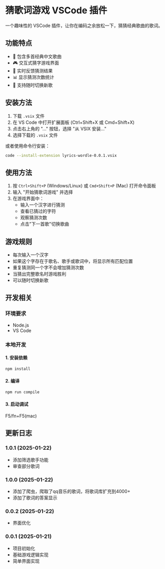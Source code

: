 # 猜歌词游戏 VSCode 插件

一个趣味性的 VSCode 插件，让你在编码之余放松一下，猜猜经典歌曲的歌词。

## 功能特点

- 🎵 包含多首经典中文歌曲
- 🎮 交互式猜字游戏界面
- 🎯 实时反馈猜测结果
- 📊 显示猜测次数统计
- 🔄 支持随时切换新歌

## 安装方法

1. 下载 `.vsix` 文件
2. 在 VS Code 中打开扩展面板 (Ctrl+Shift+X 或 Cmd+Shift+X)
3. 点击右上角的 "..." 按钮，选择 "从 VSIX 安装..."
4. 选择下载的 `.vsix` 文件

或者使用命令行安装：

```bash
code --install-extension lyrics-wordle-0.0.1.vsix
```


## 使用方法

1. 按 `Ctrl+Shift+P` (Windows/Linux) 或 `Cmd+Shift+P` (Mac) 打开命令面板
2. 输入 "开始猜歌词游戏" 并选择
3. 在游戏界面中：
   - 输入一个汉字进行猜测
   - 查看已猜过的字符
   - 观察猜测次数
   - 点击"下一首歌"切换歌曲

## 游戏规则

- 每次输入一个汉字
- 如果这个字存在于歌名、歌手或歌词中，将显示所有匹配位置
- 重复猜测同一个字不会增加猜测次数
- 当猜出完整歌名时游戏胜利
- 可以随时切换新歌

## 开发相关

### 环境要求

- Node.js
- VS Code

### 本地开发

#### 1. 安装依赖

```bash
npm install
```

#### 2. 编译

```bash
npm run compile
```

#### 3. 启动调试

F5/fn+F5(mac)


## 更新日志

### 1.0.1 (2025-01-22)
- 添加筛选歌手功能
- 审查部分歌词

### 1.0.0 (2025-01-22)
- 添加了爬虫，爬取了qq音乐的歌词，将歌词库扩充到4000+
- 添加了歌词的答案显示


### 0.0.2 (2025-01-22)
- 界面优化

### 0.0.1 (2025-01-21)
- 项目初始化
- 基础游戏逻辑实现
- 简单界面实现
